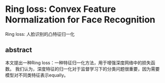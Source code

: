 # Ring loss: Convex Feature Normalization for Face Recognition
Ring loss: 人脸识别的凸特征归一化
## abstract
本文提出一种Ring loss：一种特征归一化方法，用于增强深度网络中的损失函数。
我们认为，深度特征的归一化对于监督学习下的分类问题很重要，因为需要模型对不同类特征表示equally。
